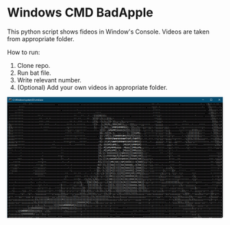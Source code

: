 # Windows CMD BadApple
This python script shows fideos in Window's Console. Videos are taken from appropriate folder. 

How to run:

1. Clone repo.
2. Run bat file.
3. Write relevant number.
4. (Optional) Add your own videos in appropriate folder.


![](assets/windows_example.png)
